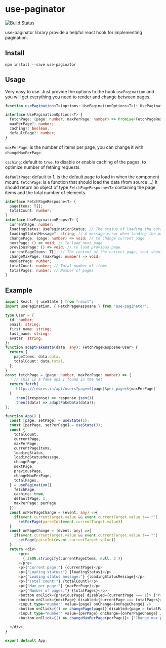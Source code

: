 # use-paginator

[![Build Status](https://travis-ci.org/amazzalel-habib/use-paginator.svg?branch=master)](https://travis-ci.org/amazzalel-habib/use-paginator)

use-paginator library provide a helpful react hook for implementing pagination.

## Install

`npm install --save use-paginator`

## Usage

Very easy to use. Just provide the options to the hook `usePagination` and you will get everything you need to render and change between pages.

```typescript
function usePagination<T>(options: UsePaginationOptions<T>): UsePaginationProps<T>

interface UsePaginationOptions<T> {
  fetchPage: (page: number, maxPerPage: number) => Promise<FetchPageResposne<T>> | FetchPageResposne<T>;
  maxPerPage?: number;
  caching?: boolean;
  defaultPage?: number;
}
```

`maxPerPage`: is the number of items per page, you can change it with `changeMaxPerPage`.  

`caching`: default to `true`, to disable or enable caching of the pages, to optimize number of fething requests.  

`defaultPage`: default to 1, is the default page to load in when the component mount. 
`fetchPage`: is a function that should load the data (from source ...) it should return an object of type `FetchPageResposne<T>` containing the page items and the total number of elements.

```typescript
interface FetchPageResposne<T> {
  pageItems: T[];
  totalCount: number;
}
interface UsePaginationProps<T> {
  currentPage: number;
  loadingStatus: UsePaginationStatus; // The status of loading the current page
  loadingStatusMessage?: string; // A message error when loading the page failed
  changePage: (page: number) => void; // to change current page
  nextPage: () => void; // To load next page
  previousPage: () => void; // to load previous page
  currentPageItems: T[]; // The content of the current page, that should be displayed
  changeMaxPage: (maxPage: number) => void;
  maxPerPage: number;
  totalCount: number; // Total number of items
  totalPages: number; // Number of pages
}
```

## Example

```typescript
import React, { useState } from "react";
import usePagination, { FetchPageResposne } from "use-paginator";

type User = {
  id: number;
  email: string;
  first_name: string;
  last_name: string;
  avatar: string;
};
function adaptFakeData(data: any): FetchPageResposne<User> {
  return {
    pageItems: data.data,
    totalCount: data.total,
  };
}
const fetchPage = (page: number, maxPerPage: number) => {
    // This is a fake api I found in the net
  return fetch(
    `https://reqres.in/api/users?page=${page}&per_page=${maxPerPage}`
  )
    .then((response) => response.json())
    .then((data) => adaptFakeData(data));
};

function App() {
  const [page, setPage] = useState(1);
  const [perPage, setPerPage] = useState(3);
  const {
    totalCount,
    currentPage,
    maxPerPage,
    currentPageItems,
    loadingStatus,
    loadingStatusMessage,
    changePage,
    nextPage,
    previousPage,
    changeMaxPerPage,
    totalPages,
  } = usePagination({
    fetchPage,
    caching: true,
    defaultPage: 1,
    maxPerPage: perPage
  });
  const onPerPageChange = (event: any) =>{
    if(event.currentTarget.value && event.currentTarget.value !== "")
      setPerPage(parseInt(event.currentTarget.value))
  }
  const onPageChange = (event: any) =>{
    if(event.currentTarget.value && event.currentTarget.value !== "")
      setPage(parseInt(event.currentTarget.value))
  }
  return <div>
      <pre>
        { JSON.stringify(currentPageItems, null, 2 )}
      </pre>
      <p>{"Current page:"} {currentPage}</p>
      <p>{"Loading status:"} {loadingStatus}</p>
      <p>{"Loading status message:"} {loadingStatusMessage}</p>
      <p>{"Total count:"} {totalCount}</p>
      <p>{"Max per page:"} {maxPerPage}</p>
      <p>{"Number of pages:"} {totalPages}</p>
      <button onClick={previousPage} disabled={currentPage === 1}> {"Previous"} </button>
      <button onClick={nextPage} disabled={currentPage === totalPages}> {"Next"} </button>
      <input type="number" value={page} onChange={onPageChange} />
      <button onClick={() => changePage(page)} disabled={page > totalPages || page < 1}> {"Go to this page"} </button>
      <input type="number" value={perPage} onChange={onPerPageChange} />
      <button onClick={() => changeMaxPerPage(perPage)}> {"Change max per page"} </button>

  </div>;
}

export default App;

```
